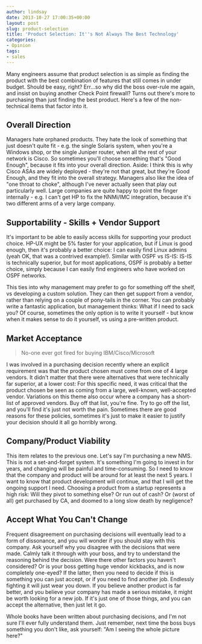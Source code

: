 ```yaml
---
author: lindsay
date: 2013-10-27 17:00:35+00:00
layout: post
slug: product-selection
title: 'Product Selection: It''s Not Always The Best Technology'
categories:
- Opinion
tags:
- sales
---
```


Many engineers assume that product selection is as simple as finding the product with the best combination of features that still comes in under budget. Should be easy, right? Err...so why did the boss over-rule me again, and insist on buying another Check Point firewall? Turns out there's more to purchasing than just finding the best product. Here's a few of the non-technical items that factor into it.


## Overall Direction


Managers hate orphaned products. They hate the look of something that just doesn't quite fit - e.g. the single Solaris system, when you're a Windows shop, or the single Juniper router, when all the rest of your network is Cisco. So sometimes you'll choose something that's "Good Enough", because it fits into your overall direction. Aside: I think this is why Cisco ASAs are widely deployed - they're not that great, but they're Good Enough, and they fit into the overall strategy. Managers also like the idea of "one throat to choke", although I've never actually seen that play out particularly well. Large companies are quite happy to point the finger internally - e.g. I can't get HP to fix the NNMi/IMC integration, because it's two different arms of a very large company.


## Supportability - Skills + Vendor Support


It's important to be able to easily access skills for supporting your product choice. HP-UX might be 5% faster for your application, but if Linux is good enough, then it's probably a better choice: I can easily find Linux admins (yeah OK, that was a contrived example!). Similar with OSPF vs IS-IS: IS-IS is technically superior, but for most applications, OSPF is probably a better choice, simply because I can easily find engineers who have worked on OSPF networks.

This ties into why management may prefer to go for something off the shelf, vs developing a custom solution. They can then get support from a vendor, rather than relying on a couple of pony-tails in the corner. You can probably write a fantastic application, but management thinks: What if I need to sack you? Of course, sometimes the only option is to write it yourself - but know when it makes sense to do it yourself, vs using a pre-written product.


## Market Acceptance




> No-one ever got fired for buying IBM/Cisco/Microsoft



I was involved in a purchasing decision recently where an explicit requirement was that the product chosen must come from one of 4 large vendors. It didn't matter that there were alternatives that were technically far superior, at a lower cost: For this specific need, it was critical that the product chosen be seen as coming from a large, well-known, well-accepted vendor. Variations on this theme also occur where a company has a short-list of approved vendors. Buy off that list, you're fine. Try to go off the list, and you'll find it's just not worth the pain. Sometimes there are good reasons for these policies, sometimes it's just to make it easier to justify your decision should it all go horribly wrong.


## Company/Product Viability


This item relates to the previous one. Let's say I'm purchasing a new NMS. This is not a set-and-forget system. It's something I'm going to invest in for years, and changing will be painful and time-consuming. So I need to know that the company and product will be around for at least the next 5 years. I want to know that product development will continue, and that I will get the ongoing support I need. Choosing a product from a startup represents a high risk: Will they pivot to something else? Or run out of cash? Or (worst of all) get purchased by CA, and doomed to a long slow death by negligence?


## Accept What You Can't Change


Frequent disagreement on purchasing decisions will eventually lead to a form of dissonance, and you will wonder if you should stay with this company. Ask yourself why you disagree with the decisions that were made. Calmly talk it through with your boss, and try to understand the reasoning behind the decision. Were there other factors you haven't considered? Or is your boss getting huge vendor kickbacks, and is now completely one-eyed? If the latter, then you need to decide if this is something you can just accept, or if you need to find another job. Endlessly fighting it will just wear you down. If you believe another product is far better, and you believe your company has made a serious mistake, it might be worth looking for a new job. If it's just one of those things, and you can accept the alternative, then just let it go.

Whole books have been written about purchasing decisions, and I'm not sure I'll ever fully understand them. Just remember, next time the boss buys something you don't like, ask yourself: "Am I seeing the whole picture here?"
